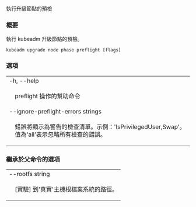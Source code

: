 <!--
The file is auto-generated from the Go source code of the component using a generic
[generator](https://github.com/kubernetes-sigs/reference-docs/). To learn how
to generate the reference documentation, please read
[Contributing to the reference documentation](/docs/contribute/generate-ref-docs/).
To update the reference conent, please follow the 
[Contributing upstream](/docs/contribute/generate-ref-docs/contribute-upstream/)
guide. You can file document formatting bugs against the
[reference-docs](https://github.com/kubernetes-sigs/reference-docs/) project.
-->

<!--
Run upgrade node pre-flight checks
-->
執行升級節點的預檢

<!-- ### Synopsis -->
### 概要


<!-- Run pre-flight checks for kubeadm upgrade node. -->

執行 kubeadm 升級節點的預檢。

```
kubeadm upgrade node phase preflight [flags]
```

<!--
### Options
-->
### 選項

   <table style="width: 100%; table-layout: fixed;">
<colgroup>
<col span="1" style="width: 10px;" />
<col span="1" />
</colgroup>
<tbody>

<tr>
<td colspan="2">-h, --help</td>
</tr>
<tr>
<!-- <td></td><td style="line-height: 130%; word-wrap: break-word;">help for preflight</td> -->
<td></td><td style="line-height: 130%; word-wrap: break-word;"><p>preflight 操作的幫助命令</p></td>
</tr>

<tr>
<td colspan="2">--ignore-preflight-errors strings</td>
</tr>
<tr>
<!-- 
<td></td><td style="line-height: 130%; word-wrap: break-word;">A list of checks whose errors will be shown as warnings. Example: 'IsPrivilegedUser,Swap'. Value 'all' ignores errors from all checks.</td> 
-->
<td></td><td style="line-height: 130%; word-wrap: break-word;"><p>錯誤將顯示為警告的檢查清單。示例：'IsPrivilegedUser,Swap'。值為'all'表示忽略所有檢查的錯誤。</p></td>
</tr>

</tbody>
</table>



<!--
### Options inherited from parent commands
-->
### 繼承於父命令的選項

   <table style="width: 100%; table-layout: fixed;">
<colgroup>
<col span="1" style="width: 10px;" />
<col span="1" />
</colgroup>
<tbody>

<tr>
<td colspan="2">--rootfs string</td>
</tr>
<tr>
<!-- <td></td><td style="line-height: 130%; word-wrap: break-word;">[EXPERIMENTAL] The path to the 'real' host root filesystem.</td> -->
<td></td><td style="line-height: 130%; word-wrap: break-word;"><p>[實驗] 到'真實'主機根檔案系統的路徑。</p></td>
</tr>

</tbody>
</table>
